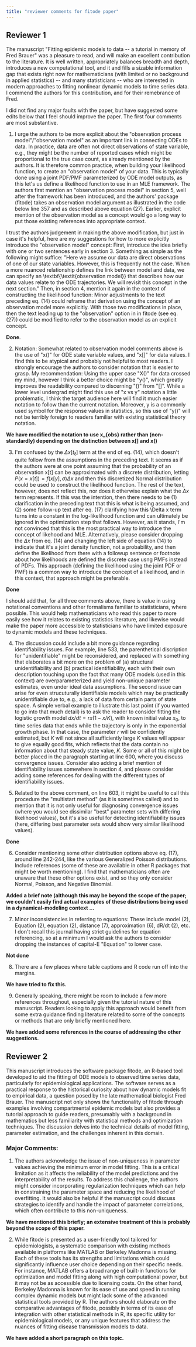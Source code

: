 ```yaml
---
title: "reviewer comments for fitode paper"
---
```


## Reviewer 1

The manuscript "Fitting epidemic models to data -- a tutorial in memory of Fred Brauer" was a pleasure to read, and will make an excellent contribution to the literature. It is well written, appropriately balances breadth and depth, introduces a new computational tool, and it and fills a sizable information gap that exists right now for mathematicians (with limited or no background in applied statistics) -- and many statisticians -- who are interested in modern approaches to fitting nonlinear dynamic models to time series data. I commend the authors for this contribution, and for their remebrance of Fred.

I did not find any major faults with the paper, but have suggested some edits below that I feel should improve the paper. The first four comments are most substantive.

1. I urge the authors to be more explicit about the "observation process model"/"observation model" as an important link in connecting ODEs to data. In practice, data are often not direct observations of state variable, e.g., they might be the number of reported cases which might be proportional to the true case count, as already mentioned by the authors. It is therefore common practice, when building your likelihood function, to create an "observation model" of your data. This is typically done using a joint PDF/PMF parameterized by ODE model outputs, as this let's us define a likelihood function to use in an MLE framework. The authors first mention an "observation process model" in section 5, well after the framework has been introduced, and the authors' package (fitode) takes an observation model argument as illustrated in the code below line 357 and as described above equation (27). Earlier, explicit mention of the observation model as a concept would go a long way to
put those existing references into appropriate context.

I trust the authors judgement in making the above modification, but just in case it's helpful, here are my suggestions for how to more explicitly introduce the "observation model" concept: First, introduce the idea briefly with one or two sentences early in section 3. Something as simple as the following might suffice: "Here we assume our data are direct observations of one of our state variables. However, this is frequently not the case. When a more nuanced relationship defines the link between model and data, we can specify an \textbf{\textit{observation model}} that describes how our data values relate to the ODE trajectories. We will revisit this concept in the next section." Then, in section 4, mention it again in the context of constructing the likelihood function: Minor adjustments to the text preceding eq. (14) could reframe that derivation using the concept of an observation model more explicitly. With those two modifications in place, then the text leading up to
the "observation" option in in fitode (see eq. (27)) could be modified to refer to the observation model as an explicit concept.

**Done**.

2.  Notation: Somewhat related to observation model comments above is the use of "x()" for ODE state variable values, and "x[]" for data values. I find this to be atypical and probably not helpful to most readers.  I strongly encourage the authors to consider notation that is easier to grasp.  My recommendation: Using the upper case "X()" for data crossed my mind, however I think a better choice might be "y()", which greatly improves the readability compared to discerning "()" from "[]". While a lower level undergrad might find this use of "x vs y" notation a little problematic, I think the target audience here will find it much easier notation to follow than the current notation. Moreover, y is a commonly used symbol for the response values in statistics, so this use of "y()" will not be terribly foreign to readers familiar with existing statistical theory notation.

**We have modified the notation to use x_{obs} rather than (non-standardly) depending on the distinction between x[] and x()**

3. I'm confused by the $\Delta x[t_\ell]$ term at the end of eq. (14), which doesn't quite follow from the assumptions in the preceding text. It seems as if the authors were at one point assuming that the probability of an observation x[t] can be approximated with a discrete distribution, letting $P(x=x[t]) = f(x[y], \sigma) \Delta x$ and then this discretized Normal distribution could be used to construct the likelihood function. The rest of the text, however, does not reflect this, nor does it otherwise explain what the $\Delta x$ term represents. If this was the intention, then there needs to be (1) clarification in the preceding text that this is what is being assumed, and (2) some follow-up text after eq. (17) clarifying how this \Delta x term turns into a constant in the log-likelihood function and can ultimately be ignored in the optimization step that follows. However, as it stands, I'm not convinced that this is the most practical way to introduce the concept of
likehood and MLE. Alternatively, please consider dropping the $\Delta x$ from eq. (14) and changing the left side of equation (14) to indicate that it's a joint density function, not a probability, and then define the likelihood from there with a followup sentence or footnote about how likelihoods are defined the discrete case usng PMFs instead of PDFs.  This approach (defining the likelihood using the joint PDF or PMF) is a common way to introduce the concept of a likelihood, and in this context, that approach might be preferable.

**Done**

I should add that, for all three comments above, there is value in using notational conventions and other formalisms familiar to statisticians, where possible. This would help mathematicians who read this paper to more easily see how it relates to existing statistics literature, and likewise would make the paper more accessible to statisticians who have limited exposure to dynamic models and these techniques.


4. The discussion could include a bit more guidance regarding identifiability issues. For example, line 533, the parenthetical discription for "unidentifiable" might be reconsidered, and replaced with something that elaborates a bit more on the problem of (a) structural unidentifiability and (b) practical identifiability, each with their own description touching upon the fact that many ODE models (used in this context) are overparameterized and yield non-unique parameter estimates, even under ideal data assumptions. The second issue can arise for even strucuturally identifiable models which may be practically unidentifiable due to, e.g., a lack of data from certain parts of state space. A simple verbal example to illustrate this last point (if you wanted to go into that much detail) is to ask the reader to consider fitting the logistic growth model $dx/dt=rx(1-x/K)$, with known initial value $x_0$, to time series data that ends while the trajectory is only in the exponential
growth phase. In that case, the parameter $r$ will be confidently estimated, but $K$ will not since all sufficiently large $K$ values will appear to give equally good fits, which reflects that the data contain no information about that steady state value, $K$. Some or all of this might be better placed in the paragraph starting at line 600, where you discuss convergence issues. Consider also adding a brief mention of identifiability issues somewhere in section 4, and please consider adding some references for dealing with the different types of identifiability issues.

5. Related to the above comment, on line 603, it might be useful to call this procedure the "multistart method" (as it is sometimes called) and to mention that it is not only useful for diagnosing convergence issues (where you would see dissimilar "best" parameter sets with differing likelihood values), but it's also useful for detecting identifiability issues (here, differing best parameter sets would show very similar likelihood values).

**Done**

6. Consider mentioning some other distribution options above eq. (17), around line 242-244, like the various Generalized Poisson distributions. Include references (some of these are available in other R packages that might be worth mentioning). I find that mathematicians often are unaware that these other options exist, and so they only consider Normal, Poisson, and Negative Binomial.

**Added a brief note (although this may be beyond the scope of the paper; we couldn't easily find actual examples of these distributions being used in a dynamical-modeling context ...**

7. Minor inconsistencies in referring to equations: These include model (2), Equation (2), equation (2), distance (7), approximation (6), dR/dt (2), etc. I don't recall this journal having strict guidelines for equation referencing, so at a minimum I would ask the authors to consider dropping the instances of capital-E "Equation" to lower case.

**Not done**

8. There are a few places where table captions and R code run off into the margins.

**We have tried to fix this.**

9. Generally speaking, there might be room to include a few more references throughout, especially given the tutorial nature of this manuscript. Readers looking to apply this approach would benefit from some extra guidance finding literature related to some of the concepts or methods that are only briefly mentioned here.

**We have added some references in the course of addressing the other suggestions.**


## Reviewer 2 


This manuscript introduces the software package fitode, an R-based tool developed to aid the fitting of ODE models to observed time series data, particularly for epidemiological applications. The software serves as a practical response to the historical curiosity about how dynamic models fit to empirical data, a question posed by the late mathematical biologist Fred Brauer. The manuscript not only shows the functionality of fitode through examples involving compartmental epidemic models but also provides a tutorial approach to guide readers, presumably with a background in mathematics but less familiarity with statistical methods and optimization techniques. The discussion delves into the technical details of model fitting, parameter estimation, and the challenges inherent in this domain.

### Major Comments:

1. The authors acknowledge the issue of non-uniqueness in parameter values achieving the minimum error in model fitting. This is a critical limitation as it affects the reliability of the model predictions and the interpretability of the results. To address this challenge, the authors might consider incorporating regularization techniques which can help in constraining the parameter space and reducing the likelihood of overfitting. It would also be helpful if the manuscript could discuss strategies to identify and handle the impact of parameter correlations, which often contribute to this non-uniqueness.

**We have mentioned this briefly; an extensive treatment of this is probably beyond the scope of this paper.**

2. While fitode is presented as a user-friendly tool tailored for epidemiologists, a systematic comparison with existing methods available in platforms like MATLAB or Berkeley Madonna is missing. Each of these tools has its strengths and limitations which could significantly influence user choice depending on their specific needs. For instance, MATLAB offers a broad range of built-in functions for optimization and model fitting along with high computational power, but it may not be as accessible due to licensing costs. On the other hand, Berkeley Madonna is known for its ease of use and speed in running complex dynamic models but might lack some of the advanced statistical tools provided by R. The authors should elaborate on the comparative advantages of fitode, possibly in terms of its ease of integration with other statistical methods in R, its specific utility for epidemiological models, or any unique features that address the nuances of fitting disease transmission
models to data.

**We have added a short paragraph on this topic.**


